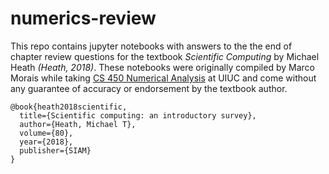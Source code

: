 # numerics-review

This repo contains jupyter notebooks with answers to the the end of chapter review questions for the textbook _Scientific Computing_ by Michael Heath <cite data-cite="heath2018scientific">(Heath, 2018)</cite>.  These notebooks were originally compiled by Marco Morais while taking [CS 450 Numerical Analysis](https://cs.illinois.edu/sites/default/files/CS450_NumericalAnalysis.pdf) at UIUC and come without any guarantee of accuracy or endorsement by the textbook author.

```
@book{heath2018scientific,
  title={Scientific computing: an introductory survey},
  author={Heath, Michael T},
  volume={80},
  year={2018},
  publisher={SIAM}
}
```

